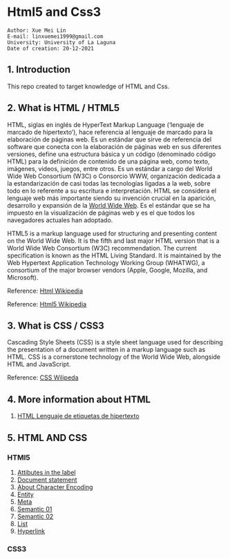 # Html5 and Css3

```
Author: Xue Mei Lin
E-mail: linxuemei1999@gmail.com
University: University of La Laguna
Date of creation: 20-12-2021
```

## 1. Introduction
This repo created to target knowledge of HTML and Css.


## 2. What is HTML / HTML5
HTML, siglas en inglés de HyperText Markup Language (‘lenguaje de marcado de hipertexto’), hace referencia al lenguaje de marcado para la elaboración de páginas web. Es un estándar que sirve de referencia del software que conecta con la elaboración de páginas web en sus diferentes versiones, define una estructura básica y un código (denominado código HTML) para la definición de contenido de una página web, como texto, imágenes, videos, juegos, entre otros. Es un estándar a cargo del World Wide Web Consortium (W3C) o Consorcio WWW, organización dedicada a la estandarización de casi todas las tecnologías ligadas a la web, sobre todo en lo referente a su escritura e interpretación. HTML se considera el lenguaje web más importante siendo su invención crucial en la aparición, desarrollo y expansión de la [World Wide Web](https://es.wikipedia.org/wiki/World_Wide_Web). Es el estándar que se ha impuesto en la visualización de páginas web y es el que todos los navegadores actuales han adoptado.

HTML5 is a markup language used for structuring and presenting content on the World Wide Web. It is the fifth and last major HTML version that is a World Wide Web Consortium (W3C) recommendation. The current specification is known as the HTML Living Standard. It is maintained by the Web Hypertext Application Technology Working Group (WHATWG), a consortium of the major browser vendors (Apple, Google, Mozilla, and Microsoft).

Reference: [Html Wikipedia](https://es.wikipedia.org/wiki/HTML)

Reference: [Html5 Wikipedia](https://en.wikipedia.org/wiki/HTML5)


## 3. What is CSS / CSS3
Cascading Style Sheets (CSS) is a style sheet language used for describing the presentation of a document written in a markup language such as HTML. CSS is a cornerstone technology of the World Wide Web, alongside HTML and JavaScript.

Reference: [CSS Wilipeda](https://en.wikipedia.org/wiki/CSS)


## 4. More information about HTML

1. [HTML Lenguaje de etiquetas de hipertexto](https://developer.mozilla.org/es/docs/Web/HTML)


## 5. HTML AND CSS
### HTMl5
1. [Attibutes in the label](src/01_helloworld.html)
2. [Document statement](src/02_doc_stat.html)
3. [About Character Encoding](src/03_character_encoding.html)
4. [Entity](src/04_entity.html)
5. [Meta](src/05_meta.html)
6. [Semantic 01](src/06_semantic01.html)
7. [Semantic 02](src/07_semantic02.html)
8. [List](src/08_list.html)
9. [Hyperlink](src/09_hyperlink.html)

### CSS3